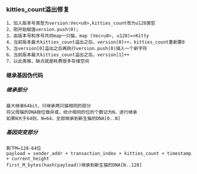 ﻿### kitties_count溢出修复
	1、加入版本号类型为version:Vec<u8>,kitties_count改为u128类型
	2、刚开始赋值version.push(0);
	3、由版本号和序号共同map一只猫，map (Vec<u8>, u128)=>Kitty
	4、当前版本最大kitties_count溢出之后，version[0]++，kitties_count重新置0
	5、当version[0]溢出之后再执行version.push(0)插入一个新字符
	6、当前版本最大kitties_count溢出之后，version[1]++
	7、以此类推，缺点就是耗费很多存储空间

#### 继承基因伪代码
##### 继承部分
	最大继承64bit，只继承两只猫相同的部分
	将父母猫的DNA按位做异或，统计相同的位的个数记为N，进行继承
	如果N大于64则，N=64，全部继承到新生猫的DNA[0..N]

##### 基因突变部分
	剩下M=128-64位
	payload = sender_addr + transaction_index + kitties_count + timestamp + current_height
	first_M_bytes(hash(payload))继承到新生猫的DNA[N..128]

